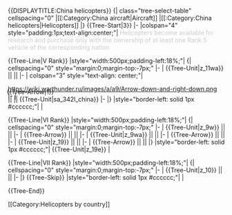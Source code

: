 {{DISPLAYTITLE:China helicopters}}
{| class="tree-select-table" cellspacing="0"
|[[:Category:China aircraft|Aircraft]]
|[[:Category:China helicopters|Helicopters]]
|}
{{Tree-Start|3}}
|-
|colspan="4" style="padding:1px;text-align:center;"|
<span style="color:#cccccc;">Helicopters become available for research and purchase only with the ownership of at least one Rank 5 vehicle of the corresponding nation</span>

{{Tree-Line|V Rank}}
|style="width:500px;padding-left:18%;"|
{| cellspacing="0" style="margin:0;margin-top:-7px;"
|-
| {{Tree-Unit|z_11wa}} || ||
|-
| colspan="3" style="text-align: center;"| <div class="tree-arrow-right">https://wiki.warthunder.ru/images/a/a9/Arrow-down-and-right-down.png</div>
|-
| <div style="margin-top:-27px;margin-left:-3px;">{{Tree-Arrow|1}}</div> || || {{Tree-Unit|sa_342l_china}}
|-
|}
|style="border-left: solid 1px #cccccc;"|
|

{{Tree-Line|VI Rank}}
|style="width:500px;padding-left:18%;"|
{| cellspacing="0" style="margin:0;margin-top:-7px;"
|-
| {{Tree-Unit|z_9w}} || ||
|-
| {{Tree-Arrow}} || ||
|-
| {{Tree-Unit|z_9wa}} || ||
|-
| {{Tree-Arrow}} || ||
|-
| {{Tree-Unit|z_19}} || ||
|-
| {{Tree-Arrow}} || ||
|}
|style="border-left: solid 1px #cccccc;"|
{{Tree-Unit|z_19e}}
|

{{Tree-Line|VII Rank}}
|style="width:500px;padding-left:18%;"|
{| cellspacing="0" style="margin:0;margin-top:-7px;"
|-
| {{Tree-Unit|z_10}} || ||
|-
|}
{{Tree-Skip}}
|style="border-left: solid 1px #cccccc;"|
|

{{Tree-End}}

[[Category:Helicopters by country]]
